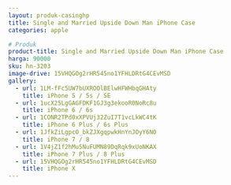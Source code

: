 ```yaml
---
layout: produk-casinghp
title: Single and Married Upside Down Man iPhone Case
categories: apple

# Produk
product-title: Single and Married Upside Down Man iPhone Case
harga: 90000
sku: hn-3203
image-drive: 15VHQGOg2rHR545no1YFHLDRtG4CEvMSD
gallery:
  - url: 1LM-fFc5UW7bUXROOlBElwHFWHbqGHAty
    title: iPhone 5 / 5s / SE
  - url: 1ucX25LgGAGFDKF1GJ3g3ekooR0NoRc8u
    title: iPhone 6 / 6s
  - url: 1CONR2TPd0xXPVUj32ZuI7T1vcLkWC4tK
    title: iPhone 6 Plus / 6s Plus
  - url: 1JfkZiLgpcO_bkZJXgqpwkHnYnJOyY6N0
    title: iPhone 7 / 8
  - url: 1V4jZ1f2hMu5NuFUMN89DqRqk9xUoNKAX
    title: iPhone 7 Plus / 8 Plus
  - url: 15VHQGOg2rHR545no1YFHLDRtG4CEvMSD
    title: iPhone X
---
```

